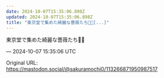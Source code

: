 ```yaml
---
date: 2024-10-07T15:35:06.898Z
updated: 2024-10-07T15:35:06.898Z
title: "東京堂で集めた綺麗な薔薇たち🌹🌈[...]"
---
```


<p>東京堂で集めた綺麗な薔薇たち🌹🌈</p>

&mdash; 2024-10-07 15:35:06 UTC

Original URL: https://mastodon.social/@sakuramochi0/113266871950987517
